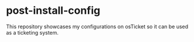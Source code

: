 # post-install-config
This repository showcases my configurations on osTicket so it can be used as a ticketing system.
